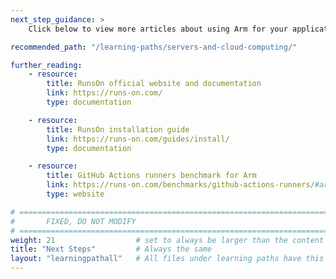 ```yaml
---
next_step_guidance: >
    Click below to view more articles about using Arm for your applications.

recommended_path: "/learning-paths/servers-and-cloud-computing/"

further_reading:
    - resource:
        title: RunsOn official website and documentation
        link: https://runs-on.com/
        type: documentation

    - resource:
        title: RunsOn installation guide
        link: https://runs-on.com/guides/install/
        type: documentation

    - resource:
        title: GitHub Actions runners benchmark for Arm
        link: https://runs-on.com/benchmarks/github-actions-runners/#arm64-runners
        type: website

# ================================================================================
#       FIXED, DO NOT MODIFY
# ================================================================================
weight: 21                  # set to always be larger than the content in this path, and one more than 'review'
title: "Next Steps"         # Always the same
layout: "learningpathall"   # All files under learning paths have this same wrapper
---
```


